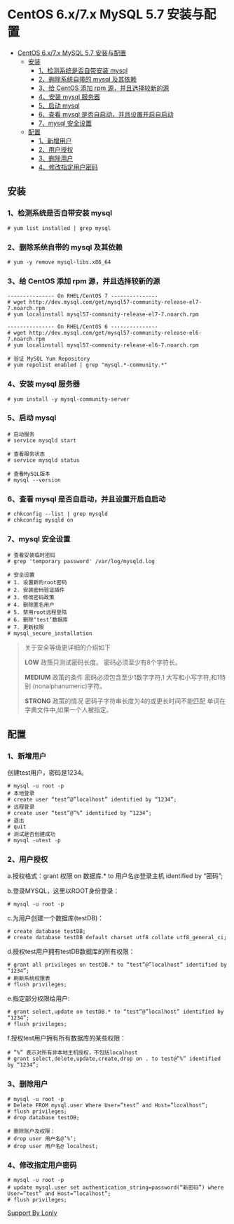# CentOS 6.x/7.x MySQL 5.7 安装与配置

<!-- TOC -->

- [CentOS 6.x/7.x MySQL 5.7 安装与配置](#centos-6x7x-mysql-57-安装与配置)
    - [安装](#安装)
        - [1、检测系统是否自带安装 mysql](#1检测系统是否自带安装-mysql)
        - [2、删除系统自带的 mysql 及其依赖](#2删除系统自带的-mysql-及其依赖)
        - [3、给 CentOS 添加 rpm 源，并且选择较新的源](#3给-centos-添加-rpm-源并且选择较新的源)
        - [4、安装 mysql 服务器](#4安装-mysql-服务器)
        - [5、启动 mysql](#5启动-mysql)
        - [6、查看 mysql 是否自启动，并且设置开启自启动](#6查看-mysql-是否自启动并且设置开启自启动)
        - [7、mysql 安全设置](#7mysql-安全设置)
    - [配置](#配置)
        - [1、新增用户](#1新增用户)
        - [2、用户授权](#2用户授权)
        - [3、删除用户](#3删除用户)
        - [4、修改指定用户密码](#4修改指定用户密码)

<!-- /TOC -->

## 安装

### 1、检测系统是否自带安装 mysql
```
# yum list installed | grep mysql
```

### 2、删除系统自带的 mysql 及其依赖
```
# yum -y remove mysql-libs.x86_64
```

### 3、给 CentOS 添加 rpm 源，并且选择较新的源
```
--------------- On RHEL/CentOS 7 ---------------
# wget http://dev.mysql.com/get/mysql57-community-release-el7-7.noarch.rpm
# yum localinstall mysql57-community-release-el7-7.noarch.rpm

--------------- On RHEL/CentOS 6 ---------------
# wget http://dev.mysql.com/get/mysql57-community-release-el6-7.noarch.rpm
# yum localinstall mysql57-community-release-el6-7.noarch.rpm

# 验证 MySQL Yum Repository
# yum repolist enabled | grep "mysql.*-community.*"
```

### 4、安装 mysql 服务器
```
# yum install -y mysql-community-server
```

### 5、启动 mysql
```
# 启动服务
# service mysqld start

# 查看服务状态
# service mysqld status

# 查看MySQL版本
# mysql --version
```

### 6、查看 mysql 是否自启动，并且设置开启自启动
```
# chkconfig --list | grep mysqld
# chkconfig mysqld on
```

### 7、mysql 安全设置
```
# 查看安装临时密码
# grep 'temporary password' /var/log/mysqld.log

# 安全设置
# 1. 设置新的root密码
# 2. 安装密码验证插件
# 3. 修改密码政策
# 4. 删除匿名用户
# 5. 禁用root远程登陆
# 6. 删除‘test’数据库
# 7. 更新权限
# mysql_secure_installation
```

> 关于安全等级更详细的介绍如下
>
> **LOW** 政策只测试密码长度。 密码必须至少有8个字符长。
>
> **MEDIUM** 政策的条件 密码必须包含至少1数字字符,1 大写和小写字符,和1特别 (nonalphanumeric)字符。
>
> **STRONG** 政策的情况 密码子字符串长度为4的或更长时间不能匹配 单词在字典文件中,如果一个人被指定。

## 配置

### 1、新增用户
创建test用户，密码是1234。
```
# mysql -u root -p 
# 本地登录 
# create user “test”@”localhost” identified by “1234”; 
# 远程登录 
# create user “test”@”%” identified by “1234”; 
# 退出
# quit 
# 测试是否创建成功
# mysql -utest -p 
```

### 2、用户授权
a.授权格式：grant 权限 on 数据库.* to 用户名@登录主机 identified by “密码”;　

b.登录MYSQL，这里以ROOT身份登录：
```
# mysql -u root -p
```
c.为用户创建一个数据库(testDB)：
```
# create database testDB; 
# create database testDB default charset utf8 collate utf8_general_ci;
```
d.授权test用户拥有testDB数据库的所有权限：
```
# grant all privileges on testDB.* to “test”@”localhost” identified by “1234”; 
# 刷新系统权限表
# flush privileges; 
```
e.指定部分权限给用户:
```
# grant select,update on testDB.* to “test”@”localhost” identified by “1234”; 
# flush privileges; 
```
f.授权test用户拥有所有数据库的某些权限： 　
```
# ”%” 表示对所有非本地主机授权，不包括localhost
# grant select,delete,update,create,drop on . to test@”%” identified by “1234”; 
```

### 3、删除用户
```
# mysql -u root -p 
# Delete FROM mysql.user Where User=”test” and Host=”localhost”; 
# flush privileges; 
# drop database testDB;

# 删除账户及权限：
# drop user 用户名@’%’; 
# drop user 用户名@ localhost;
```

### 4、修改指定用户密码
```
# mysql -u root -p 
# update mysql.user set authentication_string=password(“新密码”) where User=”test” and Host=”localhost”; 
# flush privileges;
```


[Support By Lonly](mailto:lonly197@gmail.com)